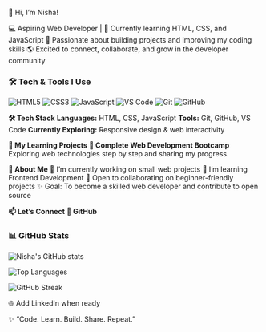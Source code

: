 👋 Hi, I’m Nisha!

💻 Aspiring Web Developer | 🌱 Currently learning HTML, CSS, and JavaScript
🚀 Passionate about building projects and improving my coding skills
🌎 Excited to connect, collaborate, and grow in the developer community

### 🛠️ Tech & Tools I Use
![HTML5](https://img.shields.io/badge/HTML5-E34F26?style=for-the-badge&logo=html5&logoColor=white)
![CSS3](https://img.shields.io/badge/CSS3-1572B6?style=for-the-badge&logo=css3&logoColor=white)
![JavaScript](https://img.shields.io/badge/JavaScript-F7DF1E?style=for-the-badge&logo=javascript&logoColor=black)
![VS Code](https://img.shields.io/badge/VS%20Code-0078D4?style=for-the-badge&logo=visual-studio-code&logoColor=white)
![Git](https://img.shields.io/badge/Git-F05032?style=for-the-badge&logo=git&logoColor=white)
![GitHub](https://img.shields.io/badge/GitHub-181717?style=for-the-badge&logo=github&logoColor=white)

**🛠️ Tech Stack**
**Languages:** HTML, CSS, JavaScript
**Tools:** Git, GitHub, VS Code
**Currently Exploring:** Responsive design & web interactivity

**📂 My Learning Projects**
**📌 Complete Web Development Bootcamp**
Exploring web technologies step by step and sharing my progress.

**🌟 About Me**
🔭 I’m currently working on small web projects
🌱 I’m learning Frontend Development
🤝 Open to collaborating on beginner-friendly projects
✨ Goal: To become a skilled web developer and contribute to open source

**📫 Let’s Connect**
**💼 GitHub**

### 📊 GitHub Stats  

![Nisha's GitHub stats](https://github-readme-stats.vercel.app/api?username=NishaMokashe2001&show_icons=true&theme=radical)  

![Top Languages](https://github-readme-stats.vercel.app/api/top-langs/?username=NishaMokashe2001&layout=compact&theme=radical)  

![GitHub Streak](https://github-readme-streak-stats.herokuapp.com/?user=NishaMokashe2001&theme=radical)  

🌐 Add LinkedIn when ready

✨ “Code. Learn. Build. Share. Repeat.”
